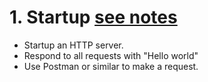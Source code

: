 # 1. Startup [see notes](../docs/01-startup.md)

- Startup an HTTP server.
- Respond to all requests with "Hello world"
- Use Postman or similar to make a request.
